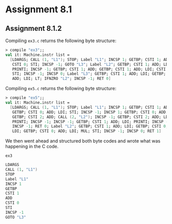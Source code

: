 # Assignment 8.1

## Assignment 8.1.2

Compiling `ex3.c` returns the following byte structure:

```fsharp
> compile "ex3";;
val it: Machine.instr list =
  [LDARGS; CALL (1, "L1"); STOP; Label "L1"; INCSP 1; GETBP; CSTI 1; ADD;
   CSTI 0; STI; INCSP -1; GOTO "L3"; Label "L2"; GETBP; CSTI 1; ADD; LDI;
   PRINTI; INCSP -1; GETBP; CSTI 1; ADD; GETBP; CSTI 1; ADD; LDI; CSTI 1; ADD;
   STI; INCSP -1; INCSP 0; Label "L3"; GETBP; CSTI 1; ADD; LDI; GETBP; CSTI 0;
   ADD; LDI; LT; IFNZRO "L2"; INCSP -1; RET 0]
```

Compiling `ex5.c` returns the following byte structure:

```fsharp
> compile "ex5";;
val it: Machine.instr list =
  [LDARGS; CALL (1, "L1"); STOP; Label "L1"; INCSP 1; GETBP; CSTI 1; ADD;
   GETBP; CSTI 0; ADD; LDI; STI; INCSP -1; INCSP 1; GETBP; CSTI 0; ADD; LDI;
   GETBP; CSTI 2; ADD; CALL (2, "L2"); INCSP -1; GETBP; CSTI 2; ADD; LDI;
   PRINTI; INCSP -1; INCSP -1; GETBP; CSTI 1; ADD; LDI; PRINTI; INCSP -1;
   INCSP -1; RET 0; Label "L2"; GETBP; CSTI 1; ADD; LDI; GETBP; CSTI 0; ADD;
   LDI; GETBP; CSTI 0; ADD; LDI; MUL; STI; INCSP -1; INCSP 0; RET 1]
```

We then went ahead and structured both byte codes and wrote what was happening in the C code.

`ex3`

```fsharp
LDARGS
CALL (1, "L1")
STOP
Label "L1"
INCSP 1
GETBP
CSTI 1
ADD
CSTI 0
STI
INCSP -1
GOTO "L3"
Label "L2"
GETBP
CSTI 1
ADD
LDI
PRINTI
INCSP -1
GETBP
CSTI 1
ADD
GETBP
CSTI 1
ADD
LDI
CSTI 1
ADD
STI
INCSP -1
INCSP 0
Label "L3"
GETBP
CSTI 1
ADD
LDI
GETBP
CSTI 0
ADD
LDI
LT
IFNZRO "L2"
INCSP -1
RET 0
```

`ex5`

```fsharp
LDARGS
CALL (1, "L1")
STOP
Label "L1"
INCSP 1
GETBP
CSTI 1
ADD
GETBP
CSTI 0
ADD
LDI
STI
INCSP -1
INCSP 1
GETBP
CSTI 0
ADD
LDI
GETBP
CSTI 2
ADD
CALL (2, "L2")
INCSP -1
GETBP
CSTI 2
ADD
LDI
PRINTI
INCSP -1
INCSP -1
GETBP
CSTI 1
ADD
LDI
PRINTI
INCSP -1
INCSP -1
RET 0
Label "L2"
GETBP
CSTI 1
ADD
LDI
GETBP
CSTI 0
ADD
LDI
GETBP
CSTI 0
ADD
LDI
MUL
STI
INCSP -1
INCSP 0
RET 1
```
